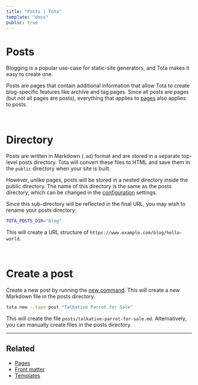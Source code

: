 ```yaml
---
title: "Posts | Tota"
template: "docs"
public: true
---
```


# Posts

Blogging is a popular use-case for static-site generators, and Tota makes it easy to create one.

Posts are pages that contain additional information that allow Tota to create blog-specific features like archive and tag pages. Since all posts are pages (but not all pages are posts), everything that applies to [pages](/docs/pages) also applies to posts.

<br>

# Directory

Posts are written in Markdown (`.md`) format and are stored in a separate top-level posts directory. Tota will convert these files to HTML and save them in the `public` directory when your site is built.

However, unlike pages, posts will be stored in a nested directory inside the public directory. The name of this directory is the same as the posts directory, which can be changed in the [configuration](/docs/configuration#directory) settings.

Since this sub-directory will be reflected in the final URL, you may wish to rename your posts directory:

```bash
TOTA_POSTS_DIR="blog"
```

This will create a URL structure of `https://www.example.com/blog/hello-world`.

<br>

# Create a post

Create a new post by running the [new command](/docs/commands/#new). This will create a new Markdown file in the posts directory.

```bash
tota new --type post "Talkative Parrot for Sale"
```

This will create the file `posts/talkative-parrot-for-sale.md`. Alternatively, you can manually create files in the posts directory.

<hr>

## Related

- [Pages](/docs/pages)
- [Front matter](/docs/front-matter)
- [Templates](/docs/templates)
